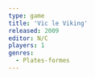 ```yaml
---
type: game
title: 'Vic le Viking'
released: 2009
editor: N/C
players: 1
genres:
  - Plates-formes
---
```

